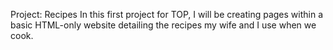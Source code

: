 Project: Recipes
In this first project for TOP, I will be creating pages within a basic HTML-only website detailing the recipes my wife and I use when we cook.